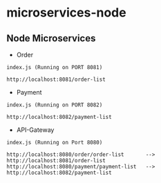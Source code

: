 # microservices-node

## Node Microservices

- Order
```
index.js (Running on PORT 8081)

http://localhost:8081/order-list
```
- Payment
```
index.js (Running on PORT 8082)

http://localhost:8082/payment-list
```
- API-Gateway
```
index.js (Running on Port 8080)

http://localhost:8080/order/order-list       --> http://localhost:8081/order-list
http://localhost:8080/payment/payment-list   --> http://localhost:8082/payment-list
```
